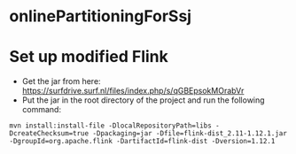 # onlinePartitioningForSsj

# Set up modified Flink

- Get the jar from here: https://surfdrive.surf.nl/files/index.php/s/qGBEpsokMOrabVr
- Put the jar in the root directory of the project and run the following command:

```
mvn install:install-file -DlocalRepositoryPath=libs -DcreateChecksum=true -Dpackaging=jar -Dfile=flink-dist_2.11-1.12.1.jar -DgroupId=org.apache.flink -DartifactId=flink-dist -Dversion=1.12.1
```